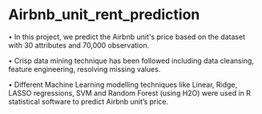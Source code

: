 # Airbnb_unit_rent_prediction

•  In this project, we predict the Airbnb unit's price based on the dataset with 30 attributes and 70,000 observation. 

•  Crisp data mining technique has been followed including data cleansing, feature engineering, resolving missing values.

•  Different Machine Learning modelling techniques like Linear, Ridge, LASSO regressions, SVM and Random Forest (using H2O) were used in R statistical software to predict Airbnb unit’s price.
